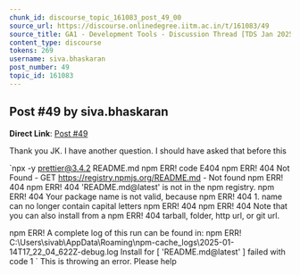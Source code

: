 ```yaml
---
chunk_id: discourse_topic_161083_post_49_00
source_url: https://discourse.onlinedegree.iitm.ac.in/t/161083/49
source_title: GA1 - Development Tools - Discussion Thread [TDS Jan 2025]
content_type: discourse
tokens: 269
username: siva.bhaskaran
post_number: 49
topic_id: 161083
---
```


## Post #49 by siva.bhaskaran

**Direct Link**: [Post #49](https://discourse.onlinedegree.iitm.ac.in/t/161083/49)

Thank you JK. I have another question. I should have asked that before this

`npx -y prettier@3.4.2 README.md 
npm ERR! code E404
npm ERR! 404 Not Found - GET https://registry.npmjs.org/README.md - Not found
npm ERR! 404 
npm ERR! 404 'README.md@latest' is not in the npm registry.
npm ERR! 404 Your package name is not valid, because 
npm ERR! 404 1. name can no longer contain capital letters
npm ERR! 404
npm ERR! 404 Note that you can also install from a
npm ERR! 404 tarball, folder, http url, or git url.

npm ERR! A complete log of this run can be found in:
npm ERR! C:\Users\sivab\AppData\Roaming\npm-cache\_logs\2025-01-14T17_22_04_622Z-debug.log
Install for [ 'README.md@latest' ] failed with code 1
`
This is throwing an error. Please help
